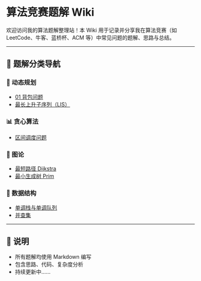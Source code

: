 # 算法竞赛题解 Wiki

欢迎访问我的算法题解整理站！本 Wiki 用于记录并分享我在算法竞赛（如 LeetCode、牛客、蓝桥杯、ACM 等）中常见问题的题解、思路与总结。

---

## 📂 题解分类导航

### 🧠 动态规划
- [01 背包问题](动态规划/01背包问题.md)
- [最长上升子序列（LIS）](动态规划/最长上升子序列.md)

### 📊 贪心算法
- [区间调度问题](贪心算法/区间调度问题.md)

### 🔗 图论
- [最短路径 Dijkstra](图论/Dijkstra.md)
- [最小生成树 Prim](图论/Prim算法.md)

### 📎 数据结构
- [单调栈与单调队列](数据结构/单调栈队列.md)
- [并查集](数据结构/并查集.md)

---

## 📌 说明

- 所有题解均使用 Markdown 编写
- 包含思路、代码、复杂度分析
- 持续更新中……
